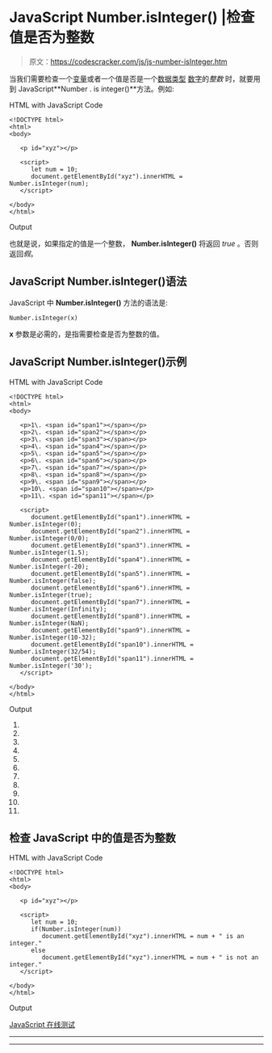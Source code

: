 # JavaScript Number.isInteger() |检查值是否为整数

> 原文：<https://codescracker.com/js/js-number-isInteger.htm>

当我们需要检查一个[变量](/js/js-variables.htm)或者一个值是否是一个[数据类型](/js/js-data-types.htm) [数字](/js/js-numbers.htm)的*整数* 时，就要用到 JavaScript**Number . is integer()**方法。例如:

HTML with JavaScript Code

```
<!DOCTYPE html>
<html>
<body>

   <p id="xyz"></p>

   <script>
      let num = 10;
      document.getElementById("xyz").innerHTML = Number.isInteger(num);
   </script>

</body>
</html>
```

Output

也就是说，如果指定的值是一个整数， **Number.isInteger()** 将返回 *true* 。否则返回*假*。

## JavaScript Number.isInteger()语法

JavaScript 中 **Number.isInteger()** 方法的语法是:

```
Number.isInteger(x)
```

**x** 参数是必需的，是指需要检查是否为整数的值。

## JavaScript Number.isInteger()示例

HTML with JavaScript Code

```
<!DOCTYPE html>
<html>
<body>

   <p>1\. <span id="span1"></span></p>
   <p>2\. <span id="span2"></span></p>
   <p>3\. <span id="span3"></span></p>
   <p>4\. <span id="span4"></span></p>
   <p>5\. <span id="span5"></span></p>
   <p>6\. <span id="span6"></span></p>
   <p>7\. <span id="span7"></span></p>
   <p>8\. <span id="span8"></span></p>
   <p>9\. <span id="span9"></span></p>
   <p>10\. <span id="span10"></span></p>
   <p>11\. <span id="span11"></span></p>

   <script>
      document.getElementById("span1").innerHTML = Number.isInteger(0);
      document.getElementById("span2").innerHTML = Number.isInteger(0/0);
      document.getElementById("span3").innerHTML = Number.isInteger(1.5);
      document.getElementById("span4").innerHTML = Number.isInteger(-20);
      document.getElementById("span5").innerHTML = Number.isInteger(false);
      document.getElementById("span6").innerHTML = Number.isInteger(true);
      document.getElementById("span7").innerHTML = Number.isInteger(Infinity);
      document.getElementById("span8").innerHTML = Number.isInteger(NaN);
      document.getElementById("span9").innerHTML = Number.isInteger(10-32);
      document.getElementById("span10").innerHTML = Number.isInteger(32/54);
      document.getElementById("span11").innerHTML = Number.isInteger('30');
   </script>

</body>
</html>
```

Output

1.

2.

3.

4.

5.

6.

7.

8.

9.

10.

11.

## 检查 JavaScript 中的值是否为整数

HTML with JavaScript Code

```
<!DOCTYPE html>
<html>
<body>

   <p id="xyz"></p>

   <script>
      let num = 10;
      if(Number.isInteger(num))
         document.getElementById("xyz").innerHTML = num + " is an integer."
      else
         document.getElementById("xyz").innerHTML = num + " is not an integer."
   </script>

</body>
</html>
```

Output

[JavaScript 在线测试](/exam/showtest.php?subid=6)

* * *

* * *